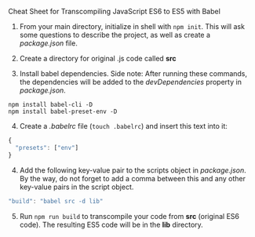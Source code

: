 Cheat Sheet for Transcompiling JavaScript ES6 to ES5 with Babel

1. From your main directory, initialize in shell with `npm init`. This will ask some questions to describe the project, as well as create a *package.json* file.

2. Create a directory for original .js code called **src**

3. Install babel dependencies. Side note: After running these commands, the dependencies will be added to the *devDependencies* property in *package.json*.
```shell
npm install babel-cli -D
npm install babel-preset-env -D
```

4. Create a *.babelrc* file (`touch .babelrc`) and insert this text into it:  
```javascript
{
  "presets": ["env"]
}
```

4. Add the following key-value pair to the scripts object in *package.json*. By the way, do not forget to add a comma between this and any other key-value pairs in the script object.  
```javascript
"build": "babel src -d lib"
```

5. Run `npm run build` to transcompile your code from **src** (original ES6 code). The resulting ES5 code will be in the **lib**  directory.
